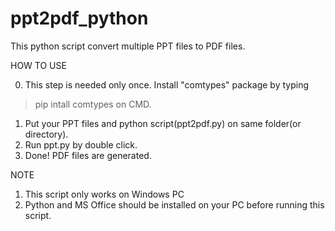# ppt2pdf_python
This python script convert multiple PPT files to PDF files.

HOW TO USE

0. This step is needed only once. 
Install "comtypes" package by typing
> pip intall comtypes
on CMD.

1. Put your PPT files and python script(ppt2pdf.py) on same folder(or directory).
2. Run ppt.py by double click.
3. Done! PDF files are generated.

NOTE
1. This script only works on Windows PC
2. Python and MS Office should be installed on your PC before running this script.
